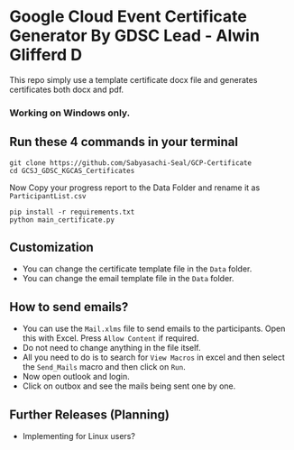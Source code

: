 # Google Cloud Event Certificate Generator By GDSC Lead - Alwin Glifferd D

This repo simply use a template certificate docx file and generates certificates
both docx and pdf.
###  Working on Windows only.

## Run these 4 commands in your terminal

```
git clone https://github.com/Sabyasachi-Seal/GCP-Certificate
cd GCSJ_GDSC_KGCAS_Certificates
```
Now Copy your progress report to the Data Folder and rename it as `ParticipantList.csv`
```
pip install -r requirements.txt
python main_certificate.py
```

## Customization
- You can change the certificate template file in the `Data` folder.
- You can change the email template file in the `Data` folder.

## How to send emails?
- You can use the `Mail.xlms` file to send emails to the participants. Open this with Excel. Press ```Allow Content``` if required.
- Do not need to change anything in the file itself.
- All you need to do is to search for ```View Macros```  in excel and then select the ```Send_Mails``` macro and then click on ```Run```.
- Now open outlook and login.
- Click on outbox and see the mails being sent one by one.

## Further Releases (Planning)
- Implementing for Linux users?

<h2></h2>
